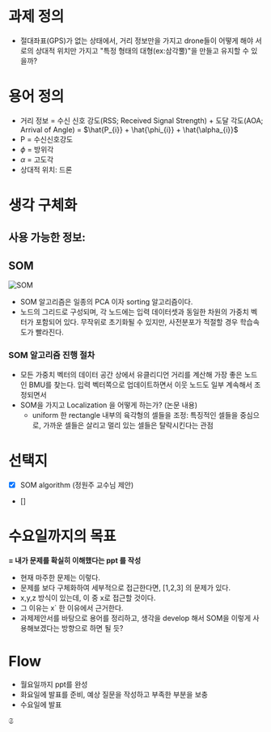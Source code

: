 # 과제 정의

- 절대좌표(GPS)가 없는 상태에서, 거리 정보만을 가지고 drone들이 어떻게 해야 서로의 상대적 위치만 가지고 "특정 형태의 대형(ex:삼각뿔)"을 만들고 유지할 수 있을까?

# 용어 정의

- 거리 정보 = 수신 신호 강도(RSS; Received Signal Strength) + 도달 각도(AOA; Arrival of Angle) = $\hat{P_{i}} + \hat{\phi_{i}} + \hat{\alpha_{i}}$
- P = 수신신호강도
- $\phi$ = 방위각
- $\alpha$ = 고도각 
- 상대적 위치: 드론 



# 생각 구체화

## 사용 가능한 정보:

## SOM
![SOM](http://i.imgur.com/eHUVAtr.gif)
- SOM 알고리즘은 일종의 PCA 이자 sorting 알고리즘이다. 
- 노드의 그리드로 구성되며, 각 노드에는 입력 데이터셋과 동일한 차원의 가중치 벡터가 포함되어 있다. 무작위로 초기화될 수 있지만, 사전분포가 적절할 경우 학습속도가 빨라진다. 

### SOM 알고리즘 진행 절차

- 모든 가중치 벡터의 데이터 공간 상에서 유클리디언 거리를 계산해 가장 좋은 노드인 BMU를 찾는다. 입력 벡터쪽으로 업데이트하면서 이웃 노드도 일부 계속해서 조정되면서
- SOM을 가지고 Localization 을 어떻게 하는가? (논문 내용)
    - uniform 한 rectangle 내부의 육각형의 셀들을 조정: 특징적인 셀들을 중심으로, 가까운 셀들은 살리고 멀리 있는 셀들은 탈락시킨다는 관점 


# 선택지

- [x] SOM algorithm (정원주 교수님 제안)
- [] 


# 수요일까지의 목표


__= 내가 문제를 확실히 이해했다는 ppt 를 작성__

- 현재 마주한 문제는 이렇다.
- 문제를 보다 구체화하여 세부적으로 접근한다면, [1,2,3] 의 문제가 있다.
- x,y,z 방식이 있는데, 이 중 x로 접근할 것이다. 
- 그 이유는 x` 한 이유에서 근거한다. 
- 과제제안서를 바탕으로 용어를 정리하고, 생각을 develop 해서 SOM을 이렇게 사용해보겠다는 방향으로 하면 될 듯? 
# Flow

- 월요일까지 ppt를 완성
- 화요일에 발표를 준비, 예상 질문을 작성하고 부족한 부분을 보충
- 수요일에 발표

$\mathfrak{S}$